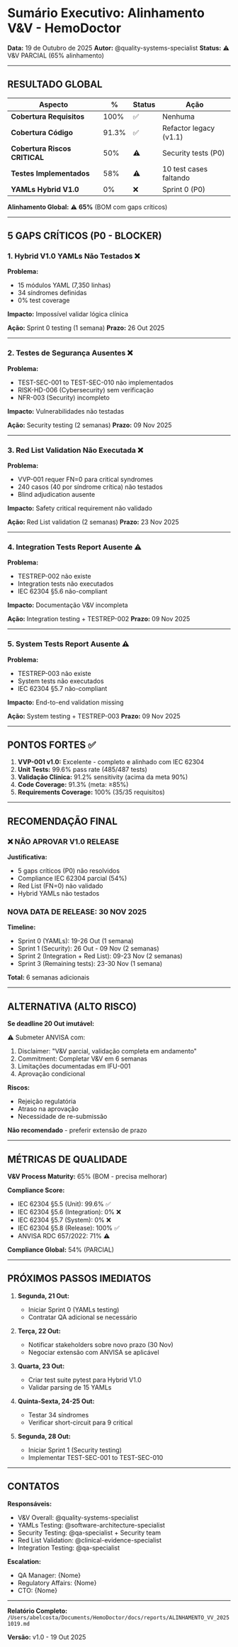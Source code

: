 # Sumário Executivo: Alinhamento V&V - HemoDoctor

**Data:** 19 de Outubro de 2025
**Autor:** @quality-systems-specialist
**Status:** ⚠️ V&V PARCIAL (65% alinhamento)

---

## RESULTADO GLOBAL

| Aspecto | % | Status | Ação |
|---------|---|--------|------|
| **Cobertura Requisitos** | 100% | ✅ | Nenhuma |
| **Cobertura Código** | 91.3% | ✅ | Refactor legacy (v1.1) |
| **Cobertura Riscos CRITICAL** | 50% | ⚠️ | Security tests (P0) |
| **Testes Implementados** | 58% | ⚠️ | 10 test cases faltando |
| **YAMLs Hybrid V1.0** | 0% | ❌ | Sprint 0 (P0) |

**Alinhamento Global:** ⚠️ **65%** (BOM com gaps críticos)

---

## 5 GAPS CRÍTICOS (P0 - BLOCKER)

### 1. Hybrid V1.0 YAMLs Não Testados ❌

**Problema:**
- 15 módulos YAML (7,350 linhas)
- 34 síndromes definidas
- 0% test coverage

**Impacto:** Impossível validar lógica clínica

**Ação:** Sprint 0 testing (1 semana)
**Prazo:** 26 Out 2025

---

### 2. Testes de Segurança Ausentes ❌

**Problema:**
- TEST-SEC-001 to TEST-SEC-010 não implementados
- RISK-HD-006 (Cybersecurity) sem verificação
- NFR-003 (Security) incompleto

**Impacto:** Vulnerabilidades não testadas

**Ação:** Security testing (2 semanas)
**Prazo:** 09 Nov 2025

---

### 3. Red List Validation Não Executada ❌

**Problema:**
- VVP-001 requer FN=0 para critical syndromes
- 240 casos (40 por síndrome crítica) não testados
- Blind adjudication ausente

**Impacto:** Safety critical requirement não validado

**Ação:** Red List validation (2 semanas)
**Prazo:** 23 Nov 2025

---

### 4. Integration Tests Report Ausente ⚠️

**Problema:**
- TESTREP-002 não existe
- Integration tests não executados
- IEC 62304 §5.6 não-compliant

**Impacto:** Documentação V&V incompleta

**Ação:** Integration testing + TESTREP-002
**Prazo:** 09 Nov 2025

---

### 5. System Tests Report Ausente ⚠️

**Problema:**
- TESTREP-003 não existe
- System tests não executados
- IEC 62304 §5.7 não-compliant

**Impacto:** End-to-end validation missing

**Ação:** System testing + TESTREP-003
**Prazo:** 09 Nov 2025

---

## PONTOS FORTES ✅

1. **VVP-001 v1.0:** Excelente - completo e alinhado com IEC 62304
2. **Unit Tests:** 99.6% pass rate (485/487 tests)
3. **Validação Clínica:** 91.2% sensitivity (acima da meta 90%)
4. **Code Coverage:** 91.3% (meta: ≥85%)
5. **Requirements Coverage:** 100% (35/35 requisitos)

---

## RECOMENDAÇÃO FINAL

### ❌ NÃO APROVAR V1.0 RELEASE

**Justificativa:**
- 5 gaps críticos (P0) não resolvidos
- Compliance IEC 62304 parcial (54%)
- Red List (FN=0) não validado
- Hybrid YAMLs não testados

### NOVA DATA DE RELEASE: 30 NOV 2025

**Timeline:**
- Sprint 0 (YAMLs): 19-26 Out (1 semana)
- Sprint 1 (Security): 26 Out - 09 Nov (2 semanas)
- Sprint 2 (Integration + Red List): 09-23 Nov (2 semanas)
- Sprint 3 (Remaining tests): 23-30 Nov (1 semana)

**Total:** 6 semanas adicionais

---

## ALTERNATIVA (ALTO RISCO)

**Se deadline 20 Out imutável:**

⚠️ Submeter ANVISA com:
1. Disclaimer: "V&V parcial, validação completa em andamento"
2. Commitment: Completar V&V em 6 semanas
3. Limitações documentadas em IFU-001
4. Aprovação condicional

**Riscos:**
- Rejeição regulatória
- Atraso na aprovação
- Necessidade de re-submissão

**Não recomendado** - preferir extensão de prazo

---

## MÉTRICAS DE QUALIDADE

**V&V Process Maturity:** 65% (BOM - precisa melhorar)

**Compliance Score:**
- IEC 62304 §5.5 (Unit): 99.6% ✅
- IEC 62304 §5.6 (Integration): 0% ❌
- IEC 62304 §5.7 (System): 0% ❌
- IEC 62304 §5.8 (Release): 100% ✅
- ANVISA RDC 657/2022: 71% ⚠️

**Compliance Global:** 54% (PARCIAL)

---

## PRÓXIMOS PASSOS IMEDIATOS

1. **Segunda, 21 Out:**
   - Iniciar Sprint 0 (YAMLs testing)
   - Contratar QA adicional se necessário

2. **Terça, 22 Out:**
   - Notificar stakeholders sobre novo prazo (30 Nov)
   - Negociar extensão com ANVISA se aplicável

3. **Quarta, 23 Out:**
   - Criar test suite pytest para Hybrid V1.0
   - Validar parsing de 15 YAMLs

4. **Quinta-Sexta, 24-25 Out:**
   - Testar 34 síndromes
   - Verificar short-circuit para 9 critical

5. **Segunda, 28 Out:**
   - Iniciar Sprint 1 (Security testing)
   - Implementar TEST-SEC-001 to TEST-SEC-010

---

## CONTATOS

**Responsáveis:**
- V&V Overall: @quality-systems-specialist
- YAMLs Testing: @software-architecture-specialist
- Security Testing: @qa-specialist + Security team
- Red List Validation: @clinical-evidence-specialist
- Integration Testing: @qa-specialist

**Escalation:**
- QA Manager: {Nome}
- Regulatory Affairs: {Nome}
- CTO: {Nome}

---

**Relatório Completo:** `/Users/abelcosta/Documents/HemoDoctor/docs/reports/ALINHAMENTO_VV_20251019.md`

**Versão:** v1.0 - 19 Out 2025

